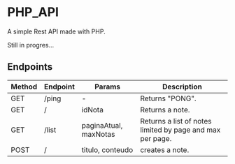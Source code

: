 # PHP_API
A simple Rest API made with PHP.


Still in progres...

## Endpoints

Method | Endpoint | Params | Description
-- | -- | -- | -- |
GET | /ping | - | Returns "PONG".
GET | / | idNota | Returns a note.
GET | /list | paginaAtual, maxNotas | Returns a list of notes limited by page and max per page.
POST | / | titulo, conteudo | creates a note.